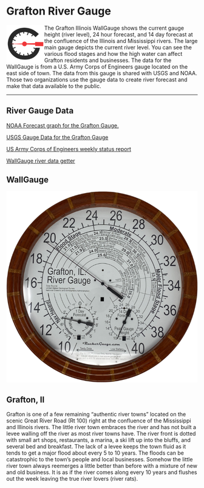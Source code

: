 # Grafton River Gauge

[<img align="left" width="100" height="100" src="./docs/wallGaugeLogSquared.png" >](https://WallGauge.com)
The Grafton Illinois WallGauge shows the current gauge height (river level), 24 hour forecast, and 14 day forecast at the confluence of the Illinois and Mississippi rivers. The large main gauge depicts the current river level.  You can see the various flood stages and how the high water can affect Grafton residents and businesses.  The data for the WallGauge is from a U.S. Army Corps of Engineers gauge located on the east side of town. The data from this gauge is shared with USGS and NOAA.  Those two organizations use the gauge data to create river forecast and make that data available to the public.

---

## River Gauge Data

[NOAA Forecast graph for the Grafton Gauge.](https://water.weather.gov/ahps2/hydrograph.php?wfo=lsx&gage=grfi2&refresh=true)

[USGS Gauge Data for the Grafton Gauge](https://waterdata.usgs.gov/nwis/uv?05587450)

[US Army Corps of Engineers weekly status report](https://www.mvs.usace.army.mil/Missions/Navigation/Status-Reports/)

[WallGauge river data getter](https://wallgauge-gaugeapps.github.io/RiverDataGetter/)

## WallGauge

![pic1](./pics/gaugePic.png)

## Grafton, Il

Grafton is one of a few remaining “authentic river towns” located on the scenic Great River Road (Rt 100) right at the confluence of the Mississippi and Illinois rivers.  The little river town embraces the river and has not built a levee walling off the river as most river towns have.  The river front is dotted with small art shops, restaurants, a marina, a ski lift up into the bluffs, and several bed and breakfast. The lack of a levee keeps the town fluid as it tends to get a major flood about every 5 to 10 years.  The floods can be catastrophic to the town’s people and local businesses. Somehow the little river town always reemerges a little better than before with a mixture of new and old business.  It is as if the river comes along every 10 years and flushes out the week leaving the true river lovers (river rats).